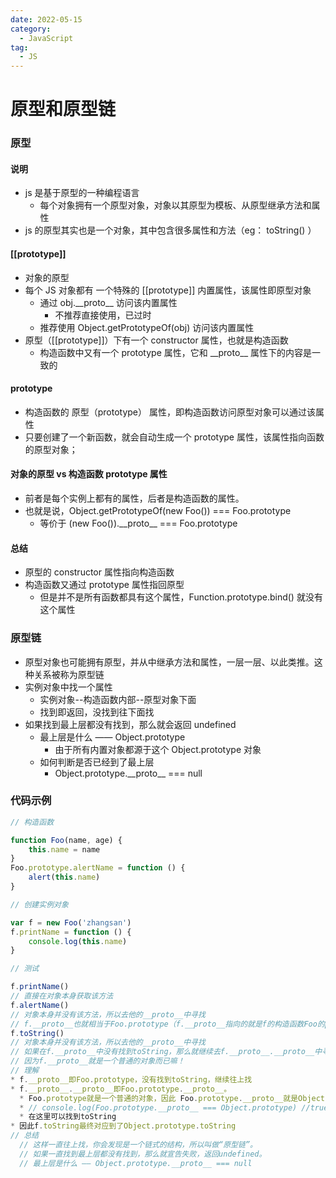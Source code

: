 ```yaml
---
date: 2022-05-15
category:
  - JavaScript
tag:
  - JS
---
```


# 原型和原型链

### 原型

#### 说明

- js 是基于原型的一种编程语言
  - 每个对象拥有一个原型对象，对象以其原型为模板、从原型继承方法和属性
- js 的原型其实也是一个对象，其中包含很多属性和方法（eg： toString() ）

#### [[prototype]]

- 对象的原型
- 每个 JS 对象都有 一个特殊的 [[prototype]] 内置属性，该属性即原型对象
  - 通过 obj.\_\_proto\_\_ 访问该内置属性
    - 不推荐直接使用，已过时
  - 推荐使用 Object.getPrototypeOf(obj) 访问该内置属性
- 原型（[[prototype]]）下有一个 constructor 属性，也就是构造函数
  - 构造函数中又有一个 prototype 属性，它和 \_\_proto\_\_ 属性下的内容是一致的

#### prototype

- 构造函数的 原型（prototype） 属性，即构造函数访问原型对象可以通过该属性
- 只要创建了一个新函数，就会自动生成一个 prototype 属性，该属性指向函数的原型对象；

#### 对象的原型 vs 构造函数 prototype 属性

- 前者是每个实例上都有的属性，后者是构造函数的属性。
- 也就是说，Object.getPrototypeOf(new Foo()) === Foo.prototype
  - 等价于 (new Foo()).\_\_proto\_\_ === Foo.prototype

#### 总结

- 原型的 constructor 属性指向构造函数
- 构造函数又通过 prototype 属性指回原型
  - 但是并不是所有函数都具有这个属性，Function.prototype.bind() 就没有这个属性

### 原型链

- 原型对象也可能拥有原型，并从中继承方法和属性，一层一层、以此类推。这种关系被称为原型链
- 实例对象中找一个属性
  - 实例对象--构造函数内部--原型对象下面
  - 找到即返回，没找到往下面找
- 如果找到最上层都没有找到，那么就会返回 undefined
  - 最上层是什么 —— Object.prototype
    - 由于所有内置对象都源于这个 Object.prototype 对象
  - 如何判断是否已经到了最上层
    - Object.prototype.\_\_proto\_\_ === null

### 代码示例

```javascript
// 构造函数

function Foo(name, age) {
    this.name = name
}
Foo.prototype.alertName = function () {
    alert(this.name)
}

// 创建实例对象

var f = new Foo('zhangsan')
f.printName = function () {
    console.log(this.name)
}

// 测试

f.printName()
// 直接在对象本身获取该方法
f.alertName()
// 对象本身并没有该方法，所以去他的__proto__中寻找
// f.__proto__也就相当于Foo.prototype（f.__proto__指向的就是f的构造函数Foo的prototype）
f.toString()
// 对象本身并没有该方法，所以去他的__proto__中寻找
// 如果在f.__proto__中没有找到toString，那么就继续去f.__proto__.__proto__中寻找
// 因为f.__proto__就是一个普通的对象而已嘛！
// 理解
* f.__proto__即Foo.prototype，没有找到toString，继续往上找
* f.__proto__.__proto__即Foo.prototype.__proto__。
  * Foo.prototype就是一个普通的对象，因此 Foo.prototype.__proto__就是Object.prototype
  * // console.log(Foo.prototype.__proto__ === Object.prototype) //true
  * 在这里可以找到toString
* 因此f.toString最终对应到了Object.prototype.toString
// 总结
  // 这样一直往上找，你会发现是一个链式的结构，所以叫做“原型链”。
  // 如果一直找到最上层都没有找到，那么就宣告失败，返回undefined。
  // 最上层是什么 —— Object.prototype.__proto__ === null
```
